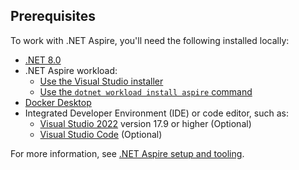 ## Prerequisites

To work with .NET Aspire, you'll need the following installed locally:

- [.NET 8.0](https://dotnet.microsoft.com/download/dotnet/8.0)
- .NET Aspire workload:
  - [Use the Visual Studio installer](../setup-tooling.md?tabs=visual-studio#install-net-aspire)
  - [Use the `dotnet workload install aspire` command](../setup-tooling.md?tabs=dotnet-cli#install-net-aspire)
- [Docker Desktop](https://www.docker.com/products/docker-desktop/)
- Integrated Developer Environment (IDE) or code editor, such as:
  - [Visual Studio 2022](https://www.visualstudio.microsoft.com) version 17.9 or higher (Optional)
  - [Visual Studio Code](https://code.visualstudio.com/) (Optional)

For more information, see [.NET Aspire setup and tooling](../setup-tooling.md).
